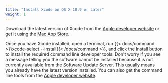 ```yaml
---
title: "Install Xcode on OS X 10.9 or Later"
weight: 1
---
```



Download the latest version of Xcode from the [Apple developer website](https://developer.apple.com/downloads/index.action) or get it using the [Mac App Store](https://itunes.apple.com/us/app/xcode/id497799835).

Once you have Xcode installed, open a terminal, run {{< docs/command >}}xcode-select --install{{< /docs/command >}}, and click the Install button to install the required command line developer tools. Don't worry if you see a message telling you the software cannot be installed because it is not currently available from the Software Update Server. This usually means you already have the latest version installed. You can also get the command line tools from the [Apple developer website](https://developer.apple.com/downloads/index.action).
